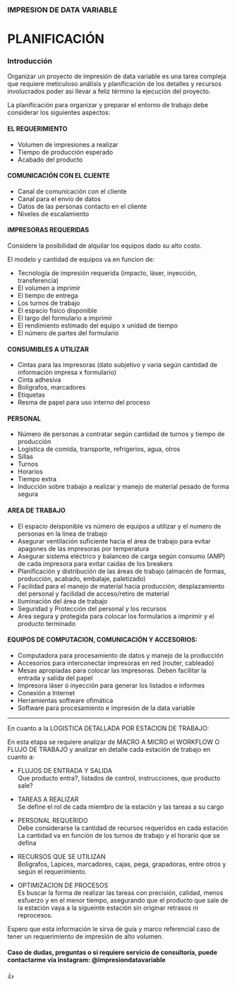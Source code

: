 ### IMPRESION DE DATA VARIABLE

# PLANIFICACIÓN

### Introducción

Organizar un proyecto de impresión de data variable es una tarea compleja que requiere meticuloso análisis y planificación de los detalles y recursos involucrados poder asi llevar a feliz término la ejecución del proyecto.

La planificación para organizar y preparar el entorno de trabajo debe considerar los siguientes aspectos:

#### EL REQUERIMIENTO
- Volumen de impresiones a realizar
- Tiempo de producción esperado
- Acabado del producto

#### COMUNICACIÓN CON EL CLIENTE
- Canal de comunicación con el cliente
- Canal para el envío de datos
- Datos de las personas contacto en el cliente
- Niveles de escalamiento

#### IMPRESORAS REQUERIDAS
  Considere la posibilidad de alquilar los equipos dado su alto costo.

  El modelo y cantidad de equipos va en funcion de:

  - Tecnología de impresión requerida (impacto, láser, inyección, transferencia)
  - El volumen a imprimir
  - El tiempo de entrega
  - Los turnos de trabajo
  - El espacio fisico disponible
  - El largo del formulario a imprimir
  - El rendimiento estimado del equipo x unidad de tiempo
  - El número de partes del formulario

#### CONSUMIBLES A UTILIZAR

- Cintas para las impresoras (dato subjetivo y varia según cantidad de información impresa x formulario)
- Cinta adhesiva
- Boligrafos, marcadores
- Etiquetas
- Resma de papel para uso interno del proceso

#### PERSONAL
- Número de personas a contratar según cantidad de turnos y tiempo de producción
- Logistica de comida, transporte, refrigerios, agua, otros
- Sillas
- Turnos
- Horarios
- Tiempo extra
- Inducción sobre trabajo a realizar y manejo de material pesado de forma segura

#### AREA DE TRABAJO
- El espacio deisponible vs número de equipos a utilizar y el numero de personas en la linea de trabajo
- Asegurar ventilación suficiente hacia el área de trabajo para evitar apagones de las impresoras por temperatura
- Asegurar sistema eléctrico y balanceo de carga según consumo (AMP) de cada impresora para evitar caidas de los breakers
- Planificación y distribución de las áreas de trabajo (almacén de formas, producción, acabado, embalaje, paletizado)
- Facilidad para el manejo de material hacia producción, desplazamiento del personal y facilidad de acceso/retiro de material
- Iluminación del área de trabajo
- Seguridad y Protección del personal y los recursos
- Area segura y protegida para colocar los formularios a imprimir y el producto terminado

#### EQUIPOS DE COMPUTACION, COMUNICACIÓN Y ACCESORIOS:
- Computadora para procesamiento de datos y manejo de la producción
- Accesorios para interconectar impresoras en red (router, cableado)
- Mesas apropiadas para colocar las impresoras. Deben facilitar la entrada y salida del papel
- Impresora láser ó inyección para generar los listados e informes
- Conexión a Internet
- Herramientas software ofimática
- Software para procesamiento e impresión de la data variable

<hr >

En cuanto a la LOGISTICA DETALLADA POR ESTACION DE TRABAJO:

En esta etapa se requiere analizar de MACRO A MICRO el WORKFLOW O FLUJO DE TRABAJO y analizar en detalle cada estación de trabajo en cuanto a:

- FLUJOS DE ENTRADA Y SALIDA  
  Que producto entra?, listados de control, instrucciones, que producto sale?

- TAREAS A REALIZAR  
  Se define el rol de cada miembro de la estación y las tareas a su cargo

- PERSONAL REQUERIDO  
  Debe considerarse la cantidad de recursos requeridos en cada estación La cantidad va en función de los turnos de trabajo y el horario que se defina

- RECURSOS QUE SE UTILIZAN  
  Boligrafos, Lapices, marcadores, cajas, pega, grapadoras, entre otros y según el requerimiento.

- OPTIMIZACION DE PROCESOS  
  Es buscar la forma de realizar las tareas con precisión, calidad, menos esfuerzo y en el menor tiempo, asegurando que el producto que sale de la estación vaya a la   sigueinte estación sin originar retrasos ni reprocesos.

Espero que esta información le sirva de guía y marco referencial caso de tener un requerimiento de impresión de alto volumen.

#### Caso de dudas, preguntas o si requiere servicio de consultoría, puede contactarme via instagram: @impresiondatavariable

👍
